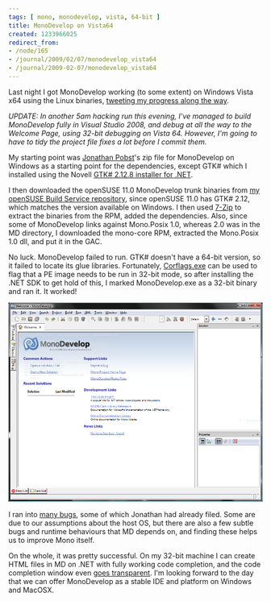 ```yaml
---
tags: [ mono, monodevelop, vista, 64-bit ]
title: MonoDevelop on Vista64
created: 1233966025
redirect_from:
- /node/165
- /journal/2009/02/07/monodevelop_vista64
- /journal/2009-02-07/monodevelop_vista64
---
```

Last night I got MonoDevelop working (to some extent) on Windows Vista x64 using the Linux binaries, [tweeting my progress along the way](https://twitter.com/mjhutchinson).

_UPDATE: In another 5am hacking run this evening, I've managed to build
MonoDevelop fully in Visual Studio 2008, and debug at all the way to the Welcome
Page, using 32-bit debugging on Vista 64. However, I'm going to have to tidy the
project file fixes a lot before I commit them._<!--break-->

My starting point was [Jonathan Pobst](https://jpobst.blogspot.com)'s zip file
for MonoDevelop on Windows as a starting point for the dependencies, except GTK#
which I installed using the Novell [GTK# 2.12.8 installer for
.NET](https://www.go-mono.com/mono-downloads/download.html).

I then downloaded the openSUSE 11.0 MonoDevelop trunk binaries from [my openSUSE
Build Service
repository](http://download.opensuse.org/repositories/home:/MJHutchinson/openSUSE_11.0/repodata/),
since openSUSE 11.0 has GTK# 2.12, which matches the version available on
Windows. I then used [7-Zip](http://www.7-zip.org) to extract the binaries from
the RPM, added the dependencies. Also, since some of MonoDevelop links against
Mono.Posix 1.0, whereas 2.0 was in the MD directory, I downloaded the mono-core
RPM, extracted the Mono.Posix 1.0 dll, and put it in the GAC.

No luck. MonoDevelop failed to run. GTK# doesn't have a 64-bit version, so it
failed to locate its glue libraries. Fortunately,
[Corflags.exe](http://msdn.microsoft.com/en-us/library/ms164699(VS.80).aspx) can
be used to flag that a PE image needs to be run in 32-bit mode, so after
installing the .NET SDK to get hold of this, I marked MonoDevelop.exe as a
32-bit binary and ran it. It worked!

![Screenshot of MonoDevelop 1.9.2 on Windows Vista 64](/files/images/MonoScreenshots/PreliminaryMonoDevelopOnVista64.png)

I ran into [many
bugs](http://lists.ximian.com/pipermail/monodevelop-devel-list/2009-February/000103.html),
some of which Jonathan had already filed. Some are due to our assumptions about
the host OS, but there are also a few subtle bugs and runtime behaviours that MD
depends on, and finding these helps us to improve Mono itself.

On the whole, it was pretty successful. On my 32-bit machine I can create HTML
files in MD on .NET with fully working code completion, and the code completion
window even [goes transparent](/journal/2008/04/11/shiny_feature_day). I'm
looking forward to the day that we can offer MonoDevelop as a stable IDE and
platform on Windows and MacOSX.
